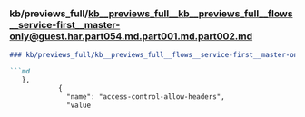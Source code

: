 ### kb/previews_full/kb__previews_full__kb__previews_full__flows__service-first__master-only@guest.har.part054.md.part001.md.part002.md

```md
### kb/previews_full/kb__previews_full__flows__service-first__master-only@guest.har.part054.md.part001.md (part 002)

```md
   },
            {
              "name": "access-control-allow-headers",
              "value
```

```

```
